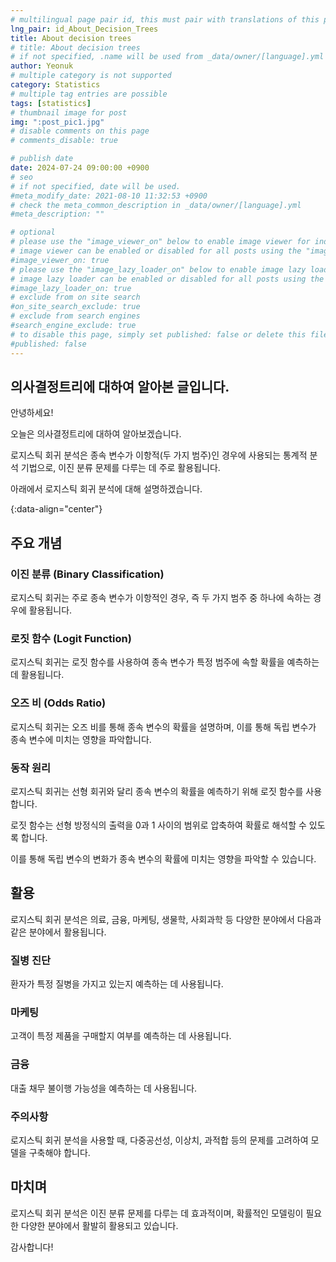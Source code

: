 ```yaml
---
# multilingual page pair id, this must pair with translations of this page. (This name must be unique)
lng_pair: id_About_Decision_Trees
title: About decision trees
# title: About decision trees
# if not specified, .name will be used from _data/owner/[language].yml
author: Yeonuk
# multiple category is not supported
category: Statistics
# multiple tag entries are possible
tags: [statistics]
# thumbnail image for post
img: ":post_pic1.jpg"
# disable comments on this page
# comments_disable: true

# publish date
date: 2024-07-24 09:00:00 +0900
# seo
# if not specified, date will be used.
#meta_modify_date: 2021-08-10 11:32:53 +0900
# check the meta_common_description in _data/owner/[language].yml
#meta_description: ""

# optional
# please use the "image_viewer_on" below to enable image viewer for individual pages or posts (_posts/ or [language]/_posts folders).
# image viewer can be enabled or disabled for all posts using the "image_viewer_posts: true" setting in _data/conf/main.yml.
#image_viewer_on: true
# please use the "image_lazy_loader_on" below to enable image lazy loader for individual pages or posts (_posts/ or [language]/_posts folders).
# image lazy loader can be enabled or disabled for all posts using the "image_lazy_loader_posts: true" setting in _data/conf/main.yml.
#image_lazy_loader_on: true
# exclude from on site search
#on_site_search_exclude: true
# exclude from search engines
#search_engine_exclude: true
# to disable this page, simply set published: false or delete this file
#published: false
---
```


<!-- outline-start -->

## 의사결정트리에 대하여 알아본 글입니다.

안녕하세요!

오늘은 의사결정트리에 대하여 알아보겠습니다.

로지스틱 회귀 분석은 종속 변수가 이항적(두 가지 범주)인 경우에 사용되는 통계적 분석 기법으로, 이진 분류 문제를 다루는 데 주로 활용됩니다.

아래에서 로지스틱 회귀 분석에 대해 설명하겠습니다.

{:data-align="center"}

<!-- outline-end -->

## 주요 개념

### 이진 분류 (Binary Classification)

로지스틱 회귀는 주로 종속 변수가 이항적인 경우, 즉 두 가지 범주 중 하나에 속하는 경우에 활용됩니다.

### 로짓 함수 (Logit Function)

로지스틱 회귀는 로짓 함수를 사용하여 종속 변수가 특정 범주에 속할 확률을 예측하는 데 활용됩니다.

### 오즈 비 (Odds Ratio)

로지스틱 회귀는 오즈 비를 통해 종속 변수의 확률을 설명하며, 이를 통해 독립 변수가 종속 변수에 미치는 영향을 파악합니다.

### 동작 원리

로지스틱 회귀는 선형 회귀와 달리 종속 변수의 확률을 예측하기 위해 로짓 함수를 사용합니다.

로짓 함수는 선형 방정식의 출력을 0과 1 사이의 범위로 압축하여 확률로 해석할 수 있도록 합니다.

이를 통해 독립 변수의 변화가 종속 변수의 확률에 미치는 영향을 파악할 수 있습니다.

## 활용

로지스틱 회귀 분석은 의료, 금융, 마케팅, 생물학, 사회과학 등 다양한 분야에서 다음과 같은 분야에서 활용됩니다.

### 질병 진단

환자가 특정 질병을 가지고 있는지 예측하는 데 사용됩니다.

### 마케팅

고객이 특정 제품을 구매할지 여부를 예측하는 데 사용됩니다.

### 금융

대출 채무 불이행 가능성을 예측하는 데 사용됩니다.

### 주의사항

로지스틱 회귀 분석을 사용할 때, 다중공선성, 이상치, 과적합 등의 문제를 고려하여 모델을 구축해야 합니다.

## 마치며

로지스틱 회귀 분석은 이진 분류 문제를 다루는 데 효과적이며, 확률적인 모델링이 필요한 다양한 분야에서 활발히 활용되고 있습니다.

감사합니다!
